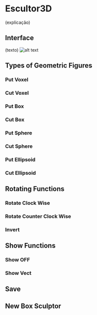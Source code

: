 # Escultor3D
  (explicação)
## Interface
 (texto)
 ![alt text](https://raw.githubusercontent.com/Lufec/Escutor3D/master/Escultor3D/images/interface.png)
## Types of Geometric Figures

### Put Voxel

### Cut Voxel

### Put Box

### Cut Box

### Put Sphere

### Cut Sphere

### Put Ellipsoid

### Cut Ellipsoid

## Rotating Functions

### Rotate Clock Wise

### Rotate Counter Clock Wise

### Invert

## Show Functions 

### Show OFF 

### Show Vect

## Save

## New Box Sculptor

